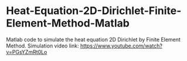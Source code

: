 # Heat-Equation-2D-Dirichlet-Finite-Element-Method-Matlab
Matlab code to simulate the heat equation 2D Dirichlet by Finite Element Method. Simulation video link: https://www.youtube.com/watch?v=PGsYZmRt0Lo
